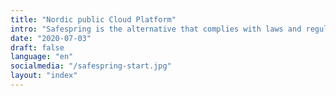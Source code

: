 ```yaml
---
title: "Nordic public Cloud Platform"
intro: "Safespring is the alternative that complies with laws and regulations within the EU."
date: "2020-07-03"
draft: false
language: "en"
socialmedia: "/safespring-start.jpg"
layout: "index"
---
```

